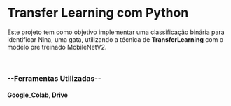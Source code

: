 <h1>Transfer Learning com Python</h1>
<p>Este projeto tem como objetivo implementar uma classificação binária para identificar Nina, uma gata, utilizando a técnica de <b>TransferLearning</b> com o modélo pre treinado MobileNetV2.</p>
<br>
<h3>--Ferramentas Utilizadas--</h3>
<h4>Google_Colab, Drive</h4>
<br>
